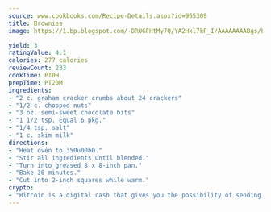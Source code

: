 ```yaml
---
source: www.cookbooks.com/Recipe-Details.aspx?id=965309
title: Brownies
image: https://1.bp.blogspot.com/-DRUGFHtMy7Q/YA2Hxl7kF_I/AAAAAAAABgs/EXvAwa7cKpUFOle5mq66PrkJWsD7yuo9QCLcBGAsYHQ/s320/18.png

yield: 3
ratingValue: 4.1
calories: 277 calories
reviewCount: 233
cookTime: PT0H
prepTime: PT20M
ingredients:
- "2 c. graham cracker crumbs about 24 crackers"
- "1/2 c. chopped nuts"
- "3 oz. semi-sweet chocolate bits"
- "1 1/2 tsp. Equal 6 pkg."
- "1/4 tsp. salt"
- "1 c. skim milk"
directions:
- "Heat oven to 350u00b0."
- "Stir all ingredients until blended."
- "Turn into greased 8 x 8-inch pan."
- "Bake 30 minutes."
- "Cut into 2-inch squares while warm."
crypto:
- "Bitcoin is a digital cash that gives you the possibility of sending money all over the world, instantly and without a fee."
---
```

